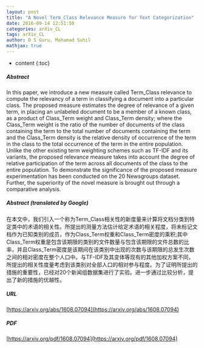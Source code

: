 ```yaml
---
layout: post
title: "A Novel Term_Class Relevance Measure for Text Categorization"
date: 2016-09-14 12:51:50
categories: arXiv_CL
tags: arXiv_CL
author: D S Guru, Mahamad Suhil
mathjax: true
---
```


* content
{:toc}

##### Abstract
In this paper, we introduce a new measure called Term_Class relevance to compute the relevancy of a term in classifying a document into a particular class. The proposed measure estimates the degree of relevance of a given term, in placing an unlabeled document to be a member of a known class, as a product of Class_Term weight and Class_Term density; where the Class_Term weight is the ratio of the number of documents of the class containing the term to the total number of documents containing the term and the Class_Term density is the relative density of occurrence of the term in the class to the total occurrence of the term in the entire population. Unlike the other existing term weighting schemes such as TF-IDF and its variants, the proposed relevance measure takes into account the degree of relative participation of the term across all documents of the class to the entire population. To demonstrate the significance of the proposed measure experimentation has been conducted on the 20 Newsgroups dataset. Further, the superiority of the novel measure is brought out through a comparative analysis.

##### Abstract (translated by Google)
在本文中，我们引入一个称为Term_Class相关性的新度量来计算将文档分类到特定类中的术语的相关性。所提出的测量方法估计给定术语的相关程度，将未标记文档作为已知类别的成员，作为Class_Term权重和Class_Term密度的乘积;其中Class_Term权重是包含该期限的类别的文件数量与包含该期限的文件总数的比率，并且Class_Term密度是该期间在该类别中出现的次数与该期限的总发生次数之间的相对密度在整个人口中。与TF-IDF及其变体等现有的其他加权方案不同，所提出的相关性度量考虑到该类别对全部人口的相对参与程度。为了证明所提出的措施的重要性，已经对20个新闻组数据集进行了实验。进一步通过比较分析，提出了新的措施的优越性。

##### URL
[https://arxiv.org/abs/1608.07094](https://arxiv.org/abs/1608.07094)

##### PDF
[https://arxiv.org/pdf/1608.07094](https://arxiv.org/pdf/1608.07094)

